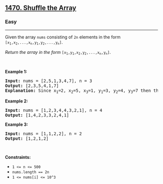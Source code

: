 <h2><a href="https://leetcode.com/problems/shuffle-the-array/">1470. Shuffle the Array</a></h2><h3>Easy</h3><hr><div><p class="extension-adhd-reader-p"><span class="extension-adhd-reader-wrapper"><span class="extension-adhd-reader-container"><span class="extension-adhd-reader-boldify">G</span>iven</span> <span class="extension-adhd-reader-container"><span class="extension-adhd-reader-boldify">t</span>he</span> <span class="extension-adhd-reader-container"><span class="extension-adhd-reader-boldify">a</span>rray</span> </span><code><span class="extension-adhd-reader-wrapper"><span class="extension-adhd-reader-container"><span class="extension-adhd-reader-boldify">n</span>ums</span></span></code><span class="extension-adhd-reader-wrapper"> <span class="extension-adhd-reader-container"><span class="extension-adhd-reader-boldify">con</span>sisting</span> of </span><code>2n</code><span class="extension-adhd-reader-wrapper"> <span class="extension-adhd-reader-container"><span class="extension-adhd-reader-boldify">el</span>ements</span> in <span class="extension-adhd-reader-container"><span class="extension-adhd-reader-boldify">t</span>he</span> <span class="extension-adhd-reader-container"><span class="extension-adhd-reader-boldify">f</span>orm</span> </span><code>[x<sub>1</sub>,x<sub>2</sub><span class="extension-adhd-reader-wrapper"><span class="extension-adhd-reader-container"><span class="extension-adhd-reader-boldify">,.</span>..,x</span></span><sub>n</sub>,y<sub>1</sub>,y<sub>2</sub><span class="extension-adhd-reader-wrapper"><span class="extension-adhd-reader-container"><span class="extension-adhd-reader-boldify">,.</span>..,y</span></span><sub>n</sub>]</code>.</p>

<p class="extension-adhd-reader-p"><em><span class="extension-adhd-reader-wrapper"><span class="extension-adhd-reader-container"><span class="extension-adhd-reader-boldify">Re</span>turn</span> <span class="extension-adhd-reader-container"><span class="extension-adhd-reader-boldify">t</span>he</span> <span class="extension-adhd-reader-container"><span class="extension-adhd-reader-boldify">a</span>rray</span> in <span class="extension-adhd-reader-container"><span class="extension-adhd-reader-boldify">t</span>he</span> <span class="extension-adhd-reader-container"><span class="extension-adhd-reader-boldify">f</span>orm</span></span></em> <code>[x<sub>1</sub>,y<sub>1</sub>,x<sub>2</sub>,y<sub>2</sub><span class="extension-adhd-reader-wrapper"><span class="extension-adhd-reader-container"><span class="extension-adhd-reader-boldify">,.</span>..,x</span></span><sub>n</sub>,y<sub>n</sub>]</code>.</p>

<p class="extension-adhd-reader-p">&nbsp;</p>
<p class="extension-adhd-reader-p"><strong class="example"><span class="extension-adhd-reader-wrapper"><span class="extension-adhd-reader-container"><span class="extension-adhd-reader-boldify">Ex</span>ample</span> 1:</span></strong></p>

<pre><strong>Input:</strong> nums = [2,5,1,3,4,7], n = 3
<strong>Output:</strong> [2,3,5,4,1,7] 
<strong>Explanation:</strong> Since x<sub>1</sub>=2, x<sub>2</sub>=5, x<sub>3</sub>=1, y<sub>1</sub>=3, y<sub>2</sub>=4, y<sub>3</sub>=7 then the answer is [2,3,5,4,1,7].
</pre>

<p class="extension-adhd-reader-p"><strong class="example"><span class="extension-adhd-reader-wrapper"><span class="extension-adhd-reader-container"><span class="extension-adhd-reader-boldify">Ex</span>ample</span> 2:</span></strong></p>

<pre><strong>Input:</strong> nums = [1,2,3,4,4,3,2,1], n = 4
<strong>Output:</strong> [1,4,2,3,3,2,4,1]
</pre>

<p class="extension-adhd-reader-p"><strong class="example"><span class="extension-adhd-reader-wrapper"><span class="extension-adhd-reader-container"><span class="extension-adhd-reader-boldify">Ex</span>ample</span> 3:</span></strong></p>

<pre><strong>Input:</strong> nums = [1,1,2,2], n = 2
<strong>Output:</strong> [1,2,1,2]
</pre>

<p class="extension-adhd-reader-p">&nbsp;</p>
<p class="extension-adhd-reader-p"><strong><span class="extension-adhd-reader-wrapper"><span class="extension-adhd-reader-container"><span class="extension-adhd-reader-boldify">Cons</span>traints:</span></span></strong></p>

<ul>
	<li><code>1 &lt;= n &lt;= 500</code></li>
	<li><code>nums.length == 2n</code></li>
	<li><code>1 &lt;= nums[i] &lt;= 10^3</code></li>
</ul></div>